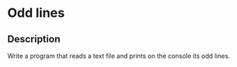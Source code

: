 # Odd lines

## Description
Write a program that reads a text file and prints on the console its odd lines.